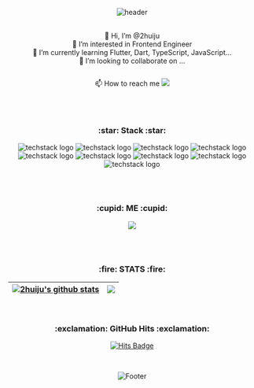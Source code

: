 <div align=center>
	
![header](https://capsule-render.vercel.app/api?type=wave&color=FFBCD9&height=300&section=header&text=2huiju&fontSize=90)
<br/> <br/>
	
👋 Hi, I’m @2huiju <br/>
👀 I’m interested in Frontend Engineer <br/>
🌱 I’m currently learning Flutter, Dart, TypeScript, JavaScript... <br/>
💞️ I’m looking to collaborate on ... <br/> <br/>
📫 How to reach me <img src="https://img.shields.io/badge/heejoo45890@gmail.com-EA4335?style=flat-square&logo=Gmail&logoColor=white&link=mailto:heejoo45890@gmail.com" style="height : auto; padding-top: 10px;"/>




<br/> <br/>
<h3>:star: Stack :star:</h3>
	
![techstack logo](https://readme-components.vercel.app/api?component=logo&logo=Flutter&fill=02569B&text=false&animation=spin)
![techstack logo](https://readme-components.vercel.app/api?component=logo&logo=Dart&fill=0175C2&text=false&animation=spin)
![techstack logo](https://readme-components.vercel.app/api?component=logo&logo=JavaScript&fill=F7DF1E&text=false&animation=spin)
![techstack logo](https://readme-components.vercel.app/api?component=logo&logo=TypeScript&fill=3178C6&text=false&animation=spin)
![techstack logo](https://readme-components.vercel.app/api?component=logo&logo=React&fill=61DAFB&text=false&animation=spin)
![techstack logo](https://readme-components.vercel.app/api?component=logo&logo=Next.js&fill=000000&text=false&animation=spin)
![techstack logo](https://readme-components.vercel.app/api?component=logo&logo=styled-components&fill=DB7093&text=false&animation=spin)
![techstack logo](https://readme-components.vercel.app/api?component=logo&logo=GraphQL&fill=E10098&text=false&animation=spin)	
![techstack logo](https://readme-components.vercel.app/api?component=logo&logo=Notion&fill=000000&text=false&animation=spin)
	
<!-- <div style="display: flex; align-items: flex-start;"><img src="https://techstack-generator.vercel.app/js-icon.svg" alt="icon" width="100" height="100" /><img src="https://techstack-generator.vercel.app/ts-icon.svg" alt="icon" width="100" height="100" /></div>
<div style="display: flex; align-items: flex-start;"><img src="https://techstack-generator.vercel.app/react-icon.svg" alt="icon" width="100" height="100" /><img src="https://techstack-generator.vercel.app/sass-icon.svg" alt="icon" width="100" height="100" /><img src="https://techstack-generator.vercel.app/redux-icon.svg" alt="icon" width="100" height="100" /></div>
<div style="display: flex; align-items: flex-start;"><img src="https://techstack-generator.vercel.app/aws-icon.svg" alt="icon" width="100" height="100" /><img src="https://techstack-generator.vercel.app/graphql-icon.svg" alt="icon" width="100" height="100" /><img src="https://techstack-generator.vercel.app/restapi-icon.svg" alt="icon" width="100" height="100" /></div> -->
	
<!-- <img src="https://img.shields.io/badge/Flutter-02569B?style=flat-square&logo=Flutter&logoColor=white"/></a>
<img src="https://img.shields.io/badge/Dart-0175C2?style=flat-square&logo=Dart&logoColor=white"/></a>
<img src="https://img.shields.io/badge/HTML-E34F26?style=flat-square&logo=HTML5&logoColor=white"/></a>
<img src="https://img.shields.io/badge/CSS-1572B6?style=flat-square&logo=CSS3&logoColor=white"/></a>
<img src="https://img.shields.io/badge/JavaScript-F7DF1E?style=flat-square&logo=JavaScript&logoColor=white"/></a>
<img src="https://img.shields.io/badge/TypeScript-3178C6?style=flat-square&logo=TypeScript&logoColor=white"/></a>
<img src="https://img.shields.io/badge/React-61DAFB?style=flat-square&logo=React&logoColor=white"/></a>
<img src="https://img.shields.io/badge/Next.js-000000?style=flat-square&logo=Next.js&logoColor=white"/></a>
<img src="https://img.shields.io/badge/Styled Components-DB7093?style=flat-square&logo=styled-components&logoColor=white"/></a>
<img src="https://img.shields.io/badge/GraphQL-E10098?style=flat-square&logo=GraphQL&logoColor=white"/></a>
<img src="https://img.shields.io/badge/Apollo GraphQL-311C87?style=flat-square&logo=Apollo GraphQL&logoColor=white"/></a> 
<img src="https://img.shields.io/badge/Notion-000000?style=flat-square&logo=Notion&logoColor=white"/></a> -->

<br/> <br/>
<h3>:cupid: ME :cupid:</h3>
<a href="https://velog.io/@huiju"><img src="https://img.shields.io/badge/Velog-20C997?style=flat-square&logo=Velog&logoColor=white&link=https://velog.io/@huiju"/></a>

<br/> <br/>
<h3>:fire: STATS :fire:</h3>

<!-- ![Anurag's GitHub stats](https://github-readme-stats.vercel.app/api?username=2huiju&show_icons=true&count_private=true) <br/> <br/>
[![Top Langs](https://github-readme-stats.vercel.app/api/top-langs/?username=2huiju&&langs_count=8)](https://github.com/2huiju/github-readme-stats)  
 -->
 
| <a href="https://github.com/2huiju/github-readme-stats"><img align="center" src="https://github-readme-stats.vercel.app/api?username=2huiju&show_icons=true&theme=graywhite&count_private=true&hide_border=true" alt="2huiju's github stats" /></a> | <a href="https://github.com/2huiju/github-readme-stats"><img align="center" src="https://github-readme-stats.vercel.app/api/top-langs/?username=2huiju&layout=compact&theme=graywhite&hide_border=true" /></a> |
| ------------- | ------------- |

<br/>
<h3>:exclamation: GitHub Hits :exclamation:</h3>

[![Hits Badge](https://hits.seeyoufarm.com/api/count/incr/badge.svg?url=https://github.com/2huiju&count_bg=%23F7CA&title_bg=%235555&icon=&icon_color=%23E7E7E7&title=hits&edge_flat=false)](https://hits.seeyoufarm.com)

<br/>

![Footer](https://capsule-render.vercel.app/api?type=waving&color=FFBCD9&height=200&section=footer)

</div>
